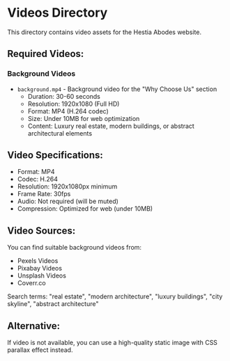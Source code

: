# Videos Directory

This directory contains video assets for the Hestia Abodes website.

## Required Videos:

### Background Videos
- `background.mp4` - Background video for the "Why Choose Us" section
  - Duration: 30-60 seconds
  - Resolution: 1920x1080 (Full HD)
  - Format: MP4 (H.264 codec)
  - Size: Under 10MB for web optimization
  - Content: Luxury real estate, modern buildings, or abstract architectural elements

## Video Specifications:
- Format: MP4
- Codec: H.264
- Resolution: 1920x1080px minimum
- Frame Rate: 30fps
- Audio: Not required (will be muted)
- Compression: Optimized for web (under 10MB)

## Video Sources:
You can find suitable background videos from:
- Pexels Videos
- Pixabay Videos
- Unsplash Videos
- Coverr.co

Search terms: "real estate", "modern architecture", "luxury buildings", "city skyline", "abstract architecture"

## Alternative:
If video is not available, you can use a high-quality static image with CSS parallax effect instead.
